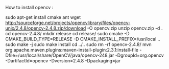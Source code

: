 How to install opencv :
 
sudo apt-get install cmake ant
wget http://sourceforge.net/projects/opencvlibrary/files/opencv-unix/2.4.8/opencv-2.4.8.zip/download -O opencv.zip
unzip opencv.zip -d .
cd opencv-2.4.8/
mkdir release
cd release/
sudo cmake -D CMAKE_BUILD_TYPE=RELEASE -D CMAKE_INSTALL_PREFIX=/usr/local ..
sudo make -j
sudo make install
cd ../..
sudo rm -rf opencv-2.4.8/
mvn org.apache.maven.plugins:maven-install-plugin:2.3.1:install-file -Dfile=/usr/local/share/OpenCV/java/opencv-248.jar -DgroupId=org.opencv -DartifactId=opencv -Dversion=2.4.8 -Dpackaging=jar
